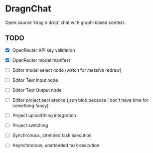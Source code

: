 # DragnChat

Open source 'drag n drop' chat with graph-based context.

## TODO

- [x] OpenRouter API key validation
- [x] OpenRouter model manifest
- [ ] Editor model select node (watch for massive redraw)
- [ ] Editor Text Input node
- [ ] Editor Text Output node
- [ ] Editor project persistence (json blob because I don't have time for something fancy)
- [ ] Project uploadthing integration
- [ ] Project switching
- [ ] Synchronous, attended task execution
- [ ] Asynchronous, unattended task execution

